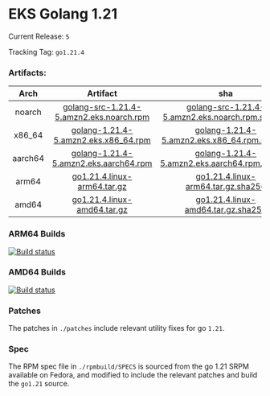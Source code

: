 # EKS Golang 1.21

Current Release: `5`

Tracking Tag: `go1.21.4`

### Artifacts:  
|Arch|Artifact|sha|
|:---:|:---:|:---:|
|noarch|[golang-src-1.21.4-5.amzn2.eks.noarch.rpm](https://distro.eks.amazonaws.com/golang-go1.21.4/releases/5/x86_64/RPMS/noarch/golang-src-1.21.4-5.amzn2.eks.noarch.rpm)|[golang-src-1.21.4-5.amzn2.eks.noarch.rpm.sha256](https://distro.eks.amazonaws.com/golang-go1.21.4/releases/5/x86_64/RPMS/noarch/golang-src-1.21.4-5.amzn2.eks.noarch.rpm.sha256)|
|x86_64|[golang-1.21.4-5.amzn2.eks.x86_64.rpm](https://distro.eks.amazonaws.com/golang-go1.21.4/releases/5/x86_64/RPMS/x86_64/golang-1.21.4-5.amzn2.eks.x86_64.rpm)|[golang-1.21.4-5.amzn2.eks.x86_64.rpm.sha256](https://distro.eks.amazonaws.com/golang-go1.21.4/releases/5/x86_64/RPMS/x86_64/golang-1.21.4-5.amzn2.eks.x86_64.rpm.sha256)|
|aarch64|[golang-1.21.4-5.amzn2.eks.aarch64.rpm](https://distro.eks.amazonaws.com/golang-go1.21.4/releases/5/aarch64/RPMS/aarch64/golang-1.21.4-5.amzn2.eks.aarch64.rpm)|[golang-1.21.4-5.amzn2.eks.aarch64.rpm.sha256](https://distro.eks.amazonaws.com/golang-go1.21.4/releases/5/aarch64/RPMS/aarch64/golang-1.21.4-5.amzn2.eks.aarch64.rpm.sha256)|
|arm64|[go1.21.4.linux-arm64.tar.gz](https://distro.eks.amazonaws.com/golang-go1.21.4/releases/5/archives/linux/arm64/go1.21.4.linux-arm64.tar.gz)|[go1.21.4.linux-arm64.tar.gz.sha256](https://distro.eks.amazonaws.com/golang-go1.21.4/releases/5/archives/linux/arm64/go1.21.4.linux-arm64.tar.gz.sha256)|
|amd64|[go1.21.4.linux-amd64.tar.gz](https://distro.eks.amazonaws.com/golang-go1.21.4/releases/5/archives/linux/amd64/go1.21.4.linux-amd64.tar.gz)|[go1.21.4.linux-amd64.tar.gz.sha256](https://distro.eks.amazonaws.com/golang-go1.21.4/releases/5/archives/linux/amd64/go1.21.4.linux-amd64.tar.gz.sha256)|


### ARM64 Builds
[![Build status](https://prow.eks.amazonaws.com/badge.svg?jobs=golang-1-21-ARM64-PROD-tooling-postsubmit)](https://prow.eks.amazonaws.com/?repo=aws%2Feks-distro-build-tooling&type=postsubmit)

### AMD64 Builds
[![Build status](https://prow.eks.amazonaws.com/badge.svg?jobs=golang-1-21-tooling-postsubmit)](https://prow.eks.amazonaws.com/?repo=aws%2Feks-distro-build-tooling&type=postsubmit)

### Patches
The patches in `./patches` include relevant utility fixes for go `1.21`.

### Spec
The RPM spec file in `./rpmbuild/SPECS` is sourced from the go 1.21 SRPM available on Fedora, and modified to include the relevant patches and build the `go1.21` source.
